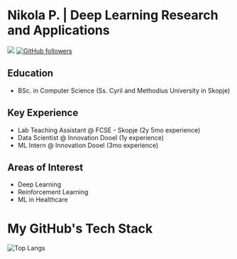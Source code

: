 # Nikola P. | Deep Learning Research and Applications

<img src="https://komarev.com/ghpvc/?username=NikolaP454"/> [![GitHub followers](https://img.shields.io/github/followers/NikolaP454.svg?style=social&label=Follow)](https://github.com/NikolaP454?tab=followers)<br/>

## Education
- BSc. in Computer Science (Ss. Cyril and Methodius University in Skopje)

## Key Experience

- Lab Teaching Assistant @ FCSE - Skopje (2y 5mo experience)
- Data Scientist @ Innovation Dooel (1y experience)
- ML Intern @ Innovation Dooel (3mo experience)

## Areas of Interest
- Deep Learning
- Reinforcement Learning
- ML in Healthcare


# My GitHub's Tech Stack
![Top Langs](https://github-readme-stats.vercel.app/api/top-langs/?username=NikolaP454&langs_count=12&layout=compact)
